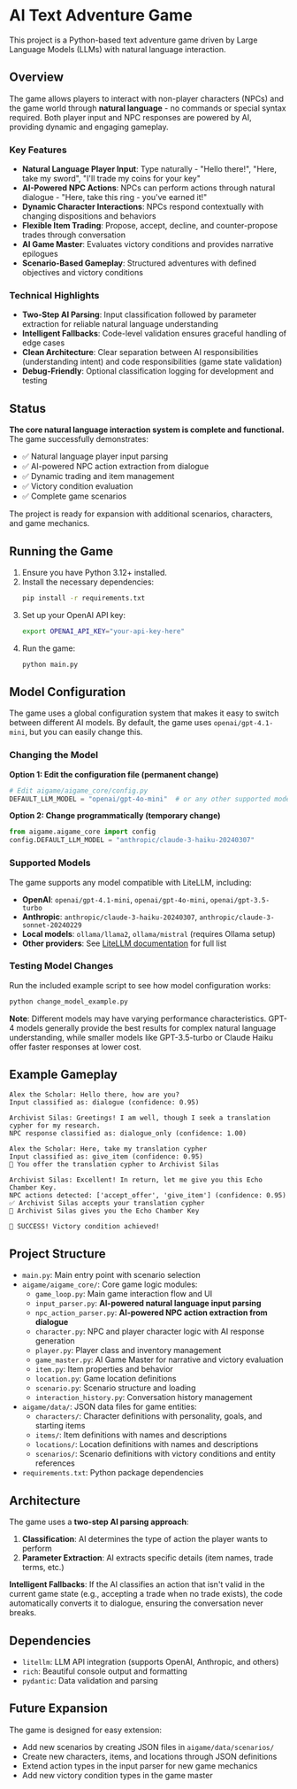 # AI Text Adventure Game

This project is a Python-based text adventure game driven by Large Language Models (LLMs) with natural language interaction.

## Overview

The game allows players to interact with non-player characters (NPCs) and the game world through **natural language** - no commands or special syntax required. Both player input and NPC responses are powered by AI, providing dynamic and engaging gameplay. 

### Key Features

- **Natural Language Player Input**: Type naturally - "Hello there!", "Here, take my sword", "I'll trade my coins for your key"
- **AI-Powered NPC Actions**: NPCs can perform actions through natural dialogue - "Here, take this ring - you've earned it!"
- **Dynamic Character Interactions**: NPCs respond contextually with changing dispositions and behaviors
- **Flexible Item Trading**: Propose, accept, decline, and counter-propose trades through conversation
- **AI Game Master**: Evaluates victory conditions and provides narrative epilogues
- **Scenario-Based Gameplay**: Structured adventures with defined objectives and victory conditions

### Technical Highlights

- **Two-Step AI Parsing**: Input classification followed by parameter extraction for reliable natural language understanding
- **Intelligent Fallbacks**: Code-level validation ensures graceful handling of edge cases
- **Clean Architecture**: Clear separation between AI responsibilities (understanding intent) and code responsibilities (game state validation)
- **Debug-Friendly**: Optional classification logging for development and testing

## Status

**The core natural language interaction system is complete and functional.** The game successfully demonstrates:
- ✅ Natural language player input parsing
- ✅ AI-powered NPC action extraction from dialogue
- ✅ Dynamic trading and item management
- ✅ Victory condition evaluation
- ✅ Complete game scenarios

The project is ready for expansion with additional scenarios, characters, and game mechanics.

## Running the Game

1. Ensure you have Python 3.12+ installed.
2. Install the necessary dependencies:
   ```bash
   pip install -r requirements.txt
   ```
3. Set up your OpenAI API key:
   ```bash
   export OPENAI_API_KEY="your-api-key-here"
   ```
4. Run the game:
   ```bash
   python main.py
   ```

## Model Configuration

The game uses a global configuration system that makes it easy to switch between different AI models. By default, the game uses `openai/gpt-4.1-mini`, but you can easily change this.

### Changing the Model

**Option 1: Edit the configuration file (permanent change)**
```python
# Edit aigame/aigame_core/config.py
DEFAULT_LLM_MODEL = "openai/gpt-4o-mini"  # or any other supported model
```

**Option 2: Change programmatically (temporary change)**
```python
from aigame.aigame_core import config
config.DEFAULT_LLM_MODEL = "anthropic/claude-3-haiku-20240307"
```

### Supported Models

The game supports any model compatible with LiteLLM, including:
- **OpenAI**: `openai/gpt-4.1-mini`, `openai/gpt-4o-mini`, `openai/gpt-3.5-turbo`
- **Anthropic**: `anthropic/claude-3-haiku-20240307`, `anthropic/claude-3-sonnet-20240229`
- **Local models**: `ollama/llama2`, `ollama/mistral` (requires Ollama setup)
- **Other providers**: See [LiteLLM documentation](https://docs.litellm.ai/docs/providers) for full list

### Testing Model Changes

Run the included example script to see how model configuration works:
```bash
python change_model_example.py
```

**Note**: Different models may have varying performance characteristics. GPT-4 models generally provide the best results for complex natural language understanding, while smaller models like GPT-3.5-turbo or Claude Haiku offer faster responses at lower cost.

## Example Gameplay

```
Alex the Scholar: Hello there, how are you?
Input classified as: dialogue (confidence: 0.95)

Archivist Silas: Greetings! I am well, though I seek a translation cypher for my research.
NPC response classified as: dialogue_only (confidence: 1.00)

Alex the Scholar: Here, take my translation cypher
Input classified as: give_item (confidence: 0.95)
💝 You offer the translation cypher to Archivist Silas

Archivist Silas: Excellent! In return, let me give you this Echo Chamber Key.
NPC actions detected: ['accept_offer', 'give_item'] (confidence: 0.95)
✅ Archivist Silas accepts your translation cypher
🎁 Archivist Silas gives you the Echo Chamber Key

🎉 SUCCESS! Victory condition achieved!
```

## Project Structure

- `main.py`: Main entry point with scenario selection
- `aigame/aigame_core/`: Core game logic modules:
  - `game_loop.py`: Main game interaction flow and UI
  - `input_parser.py`: **AI-powered natural language input parsing**
  - `npc_action_parser.py`: **AI-powered NPC action extraction from dialogue**
  - `character.py`: NPC and player character logic with AI response generation
  - `player.py`: Player class and inventory management
  - `game_master.py`: AI Game Master for narrative and victory evaluation
  - `item.py`: Item properties and behavior
  - `location.py`: Game location definitions
  - `scenario.py`: Scenario structure and loading
  - `interaction_history.py`: Conversation history management
- `aigame/data/`: JSON data files for game entities:
  - `characters/`: Character definitions with personality, goals, and starting items
  - `items/`: Item definitions with names and descriptions
  - `locations/`: Location definitions with names and descriptions
  - `scenarios/`: Scenario definitions with victory conditions and entity references
- `requirements.txt`: Python package dependencies

## Architecture

The game uses a **two-step AI parsing approach**:

1. **Classification**: AI determines the type of action the player wants to perform
2. **Parameter Extraction**: AI extracts specific details (item names, trade terms, etc.)

**Intelligent Fallbacks**: If the AI classifies an action that isn't valid in the current game state (e.g., accepting a trade when no trade exists), the code automatically converts it to dialogue, ensuring the conversation never breaks.

## Dependencies

- `litellm`: LLM API integration (supports OpenAI, Anthropic, and others)
- `rich`: Beautiful console output and formatting
- `pydantic`: Data validation and parsing

## Future Expansion

The game is designed for easy extension:
- Add new scenarios by creating JSON files in `aigame/data/scenarios/`
- Create new characters, items, and locations through JSON definitions
- Extend action types in the input parser for new game mechanics
- Add new victory condition types in the game master